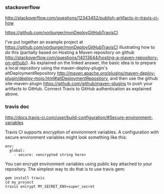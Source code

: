 

### stackoverflow

http://stackoverflow.com/questions/12343452/publish-artifacts-in-travis-ci-how


https://github.com/vorburger/mvnDeployGitHubTravisCI

I've put together an example project at 
https://github.com/vorburger/mvnDeployGitHubTravisCI 
illustrating how to do this (partially based on Hosting a Maven repository on github 
http://stackoverflow.com/questions/14013644/hosting-a-maven-repository-on-github/). 
As explained on the linked answer, the basic idea is to prepare a local repository 
using the maven-deploy-plugin's altDeploymentRepository 
http://maven.apache.org/plugins/maven-deploy-plugin/deploy-mojo.html#altDeploymentRepository, 
and then use the github site-maven-plugin https://github.com/github/maven-plugins 
to push your artifacts to GitHub. Connect Travis to GitHub authentication as explained above.



### travis doc

http://docs.travis-ci.com/user/build-configuration/#Secure-environment-variables

Travis CI supports encryption of environment variables. A configuration with 
secure environment variables might look something like this:

    env:
      global:
        - secure: <encrypted string here>

You can encrypt environment variables using public key attached to your repository. 
The simplest way to do that is to use travis gem:

    gem install travis
    cd my_project
    travis encrypt MY_SECRET_ENV=super_secret



